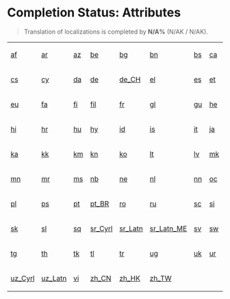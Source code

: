 # Completion Status: Attributes

> Translation of localizations is completed by **N/A%** (N/AK / N/AK).

<table width="100%">
<tr><td width="12%">

<a href="statuses-attributes-af.md" summary="Afrikaans">af</a>

</td><td width="12%">

<a href="statuses-attributes-af.md" summary="العربية">ar</a>

</td><td width="12%">

<a href="statuses-attributes-af.md" summary="Azərbaycan">az</a>

</td><td width="12%">

<a href="statuses-attributes-af.md" summary="Беларуская">be</a>

</td><td width="12%">

<a href="statuses-attributes-af.md" summary="Български">bg</a>

</td><td width="12%">

<a href="statuses-attributes-af.md" summary="বাংলা">bn</a>

</td><td width="12%">

<a href="statuses-attributes-af.md" summary="Bosanski">bs</a>

</td><td width="12%">

<a href="statuses-attributes-af.md" summary="Català">ca</a>

</td></tr>
<tr><td width="12%">

<a href="statuses-attributes-af.md" summary="Čeština">cs</a>

</td><td width="12%">

<a href="statuses-attributes-af.md" summary="Cymraeg">cy</a>

</td><td width="12%">

<a href="statuses-attributes-af.md" summary="Dansk">da</a>

</td><td width="12%">

<a href="statuses-attributes-af.md" summary="Deutsch">de</a>

</td><td width="12%">

<a href="statuses-attributes-af.md" summary="Deutsch (Schweiz)">de_CH</a>

</td><td width="12%">

<a href="statuses-attributes-af.md" summary="Ελληνικά">el</a>

</td><td width="12%">

<a href="statuses-attributes-af.md" summary="Español">es</a>

</td><td width="12%">

<a href="statuses-attributes-af.md" summary="Eesti">et</a>

</td></tr>
<tr><td width="12%">

<a href="statuses-attributes-af.md" summary="Euskara">eu</a>

</td><td width="12%">

<a href="statuses-attributes-af.md" summary="فارسی">fa</a>

</td><td width="12%">

<a href="statuses-attributes-af.md" summary="Suomi">fi</a>

</td><td width="12%">

<a href="statuses-attributes-af.md" summary="Filipino">fil</a>

</td><td width="12%">

<a href="statuses-attributes-af.md" summary="Français">fr</a>

</td><td width="12%">

<a href="statuses-attributes-af.md" summary="Galego">gl</a>

</td><td width="12%">

<a href="statuses-attributes-af.md" summary="ગુજરાતી">gu</a>

</td><td width="12%">

<a href="statuses-attributes-af.md" summary="עברית">he</a>

</td></tr>
<tr><td width="12%">

<a href="statuses-attributes-af.md" summary="हिन्दी">hi</a>

</td><td width="12%">

<a href="statuses-attributes-af.md" summary="Hrvatski">hr</a>

</td><td width="12%">

<a href="statuses-attributes-af.md" summary="Magyar">hu</a>

</td><td width="12%">

<a href="statuses-attributes-af.md" summary="Հայերեն">hy</a>

</td><td width="12%">

<a href="statuses-attributes-af.md" summary="Indonesia">id</a>

</td><td width="12%">

<a href="statuses-attributes-af.md" summary="Íslenska">is</a>

</td><td width="12%">

<a href="statuses-attributes-af.md" summary="Italiano">it</a>

</td><td width="12%">

<a href="statuses-attributes-af.md" summary="日本語">ja</a>

</td></tr>
<tr><td width="12%">

<a href="statuses-attributes-af.md" summary="ქართული">ka</a>

</td><td width="12%">

<a href="statuses-attributes-af.md" summary="Қазақ Тілі">kk</a>

</td><td width="12%">

<a href="statuses-attributes-af.md" summary="ខ្មែរ">km</a>

</td><td width="12%">

<a href="statuses-attributes-af.md" summary="ಕನ್ನಡ">kn</a>

</td><td width="12%">

<a href="statuses-attributes-af.md" summary="한국어">ko</a>

</td><td width="12%">

<a href="statuses-attributes-af.md" summary="Lietuvių">lt</a>

</td><td width="12%">

<a href="statuses-attributes-af.md" summary="Latviešu">lv</a>

</td><td width="12%">

<a href="statuses-attributes-af.md" summary="Македонски">mk</a>

</td></tr>
<tr><td width="12%">

<a href="statuses-attributes-af.md" summary="Монгол">mn</a>

</td><td width="12%">

<a href="statuses-attributes-af.md" summary="मराठी">mr</a>

</td><td width="12%">

<a href="statuses-attributes-af.md" summary="Melayu">ms</a>

</td><td width="12%">

<a href="statuses-attributes-af.md" summary="Norsk Bokmål">nb</a>

</td><td width="12%">

<a href="statuses-attributes-af.md" summary="नेपाली">ne</a>

</td><td width="12%">

<a href="statuses-attributes-af.md" summary="Nederlands">nl</a>

</td><td width="12%">

<a href="statuses-attributes-af.md" summary="Norsk Nynorsk">nn</a>

</td><td width="12%">

<a href="statuses-attributes-af.md" summary="Occitan">oc</a>

</td></tr>
<tr><td width="12%">

<a href="statuses-attributes-af.md" summary="Polski">pl</a>

</td><td width="12%">

<a href="statuses-attributes-af.md" summary="پښتو">ps</a>

</td><td width="12%">

<a href="statuses-attributes-af.md" summary="Português">pt</a>

</td><td width="12%">

<a href="statuses-attributes-af.md" summary="Português (Brasil)">pt_BR</a>

</td><td width="12%">

<a href="statuses-attributes-af.md" summary="Română">ro</a>

</td><td width="12%">

<a href="statuses-attributes-af.md" summary="Русский">ru</a>

</td><td width="12%">

<a href="statuses-attributes-af.md" summary="Sardu">sc</a>

</td><td width="12%">

<a href="statuses-attributes-af.md" summary="සිංහල">si</a>

</td></tr>
<tr><td width="12%">

<a href="statuses-attributes-af.md" summary="Slovenčina">sk</a>

</td><td width="12%">

<a href="statuses-attributes-af.md" summary="Slovenščina">sl</a>

</td><td width="12%">

<a href="statuses-attributes-af.md" summary="Shqip">sq</a>

</td><td width="12%">

<a href="statuses-attributes-af.md" summary="Српски">sr_Cyrl</a>

</td><td width="12%">

<a href="statuses-attributes-af.md" summary="Srpski">sr_Latn</a>

</td><td width="12%">

<a href="statuses-attributes-af.md" summary="Srpski (Crna Gora)">sr_Latn_ME</a>

</td><td width="12%">

<a href="statuses-attributes-af.md" summary="Svenska">sv</a>

</td><td width="12%">

<a href="statuses-attributes-af.md" summary="Kiswahili">sw</a>

</td></tr>
<tr><td width="12%">

<a href="statuses-attributes-af.md" summary="Тоҷикӣ">tg</a>

</td><td width="12%">

<a href="statuses-attributes-af.md" summary="ไทย">th</a>

</td><td width="12%">

<a href="statuses-attributes-af.md" summary="Türkmen Dili">tk</a>

</td><td width="12%">

<a href="statuses-attributes-af.md" summary="Tagalog">tl</a>

</td><td width="12%">

<a href="statuses-attributes-af.md" summary="Türkçe">tr</a>

</td><td width="12%">

<a href="statuses-attributes-af.md" summary="ئۇيغۇرچە">ug</a>

</td><td width="12%">

<a href="statuses-attributes-af.md" summary="Українська">uk</a>

</td><td width="12%">

<a href="statuses-attributes-af.md" summary="اردو">ur</a>

</td></tr>
<tr><td width="12%">

<a href="statuses-attributes-af.md" summary="Ўзбекча">uz_Cyrl</a>

</td><td width="12%">

<a href="statuses-attributes-af.md" summary="O‘zbek">uz_Latn</a>

</td><td width="12%">

<a href="statuses-attributes-af.md" summary="Tiếng Việt">vi</a>

</td><td width="12%">

<a href="statuses-attributes-af.md" summary="中文 (中国)">zh_CN</a>

</td><td width="12%">

<a href="statuses-attributes-af.md" summary="中文 (中国香港特别行政区)">zh_HK</a>

</td><td width="12%">

<a href="statuses-attributes-af.md" summary="中文 (台湾)">zh_TW</a>

</td></tr>
</table>
